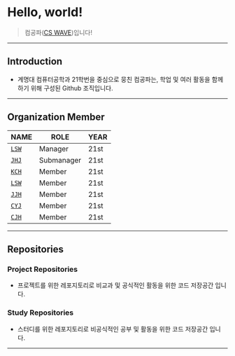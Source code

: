 # Hello, world!
> 컴공파([CS WAVE](https://github.com/cs-wave/))입니다!

***

## Introduction
- 계명대 컴퓨터공학과 21학번을 중심으로 뭉친 컴공파는, 학업 및 여러 활동을 함께 하기 위해 구성된 Github 조직입니다.

***

## Organization Member

| NAME                                     | ROLE        | YEAR |
| ---------------------------------------- | ----------- | ---- |
| [`LSW`](https://github.com/elecbug)      | Manager     | 21st |
| [`JHJ`](https://github.com/wgwillbe)     | Submanager  | 21st |
| [`KCH`](https://github.com/binglebangle) | Member      | 21st |
| [`LSW`](https://github.com/dnjsl)        | Member      | 21st |
| [`JJH`](https://github.com/rainhoon)     | Member      | 21st |
| [`CYJ`](https://github.com/adelklee)     | Member      | 21st |
| [`CJH`](https://github.com/JHONEY-076)   | Member      | 21st |


***

## Repositories

### Project Repositories
- 프로젝트를 위한 레포지토리로 비교과 및 공식적인 활동을 위한 코드 저장공간 입니다.

### Study Repositories
- 스터디를 위한 레포지토리로 비공식적인 공부 및 활동을 위한 코드 저장공간 입니다.

***
